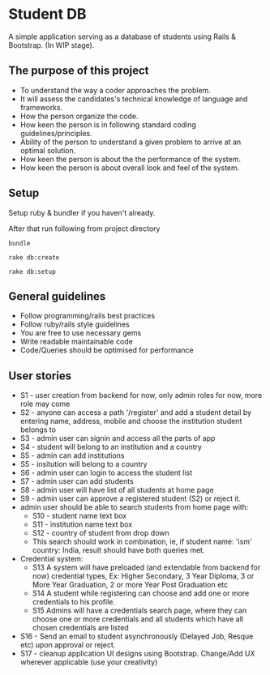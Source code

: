 # Student DB

A simple application serving as a database of students using Rails & Bootstrap. (In WIP stage).

## The purpose of this project

- To understand the way a coder approaches the problem. 
- It will assess the candidates's technical knowledge of language and frameworks.
- How the person organize the code.
- How keen the person is in following standard coding guidelines/principles.
- Ability of the person to understand a given problem to arrive at an optimal solution. 
- How keen the person is about the the performance of the system. 
- How keen the person is about overall look and feel of the system.

## Setup

 Setup ruby & bundler if you haven't already. 
 
 After that run following from project directory

`bundle`

`rake db:create`

`rake db:setup`

## General guidelines

* Follow programming/rails best practices
* Follow ruby/rails style guidelines
* You are free to use necessary gems
* Write readable maintainable code
* Code/Queries should be optimised for performance

## User stories

* S1 - user creation from backend for now, only admin roles for now, more role may come
* S2 - anyone can access a path '/register' and add a student detail by entering name, address, mobile and choose the institution student belongs to
* S3 - admin user can signin and access all the parts of app
* S4 - student will belong to an institution and a country
* S5 - admin can add institutions
* S5 - insitution will belong to a country
* S6 - admin user can login to access the student list
* S7 - admin user can add students
* S8 - admin user will have list of all students at home page
* S9 - admin user can approve a registered student (S2) or reject it.
* admin user should be able to search students from home page with:
    - S10 - student name text box
    - S11 - institution name text box
    - S12 - country of student from drop down
    - This search should work in combination, ie, if student name: 'ism' country: India, result should have both queries met.
* Credential system:
    - S13 A system will have preloaded (and extendable from backend for now) credential types, Ex: Higher Secondary, 3 Year Diploma, 3 or More Year Graduation, 2 or  more Year Post Graduation etc
    - S14 A student while registering can choose and add one or more credentials to his profile.
    - S15 Admins will have a credentials search page, where they can choose one or more credentials and all students which have all chosen credentials are listed
* S16 - Send an email to student asynchronously (Delayed Job, Resque etc) upon approval or reject.
* S17 - cleanup application UI designs using Bootstrap. Change/Add UX wherever applicable (use your creativity)